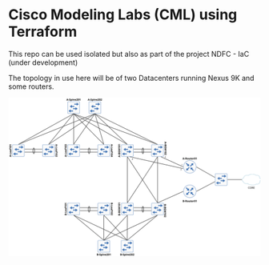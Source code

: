# Cisco Modeling Labs (CML) using Terraform

This repo can be used isolated but also as part of the project NDFC - IaC (under development)

The topology in use here will be of two Datacenters running Nexus 9K and some routers.

![1680289195415](image/readme/1680289195415.png)

